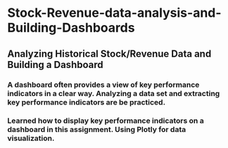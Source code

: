 # Stock-Revenue-data-analysis-and-Building-Dashboards

## Analyzing Historical Stock/Revenue Data and Building a Dashboard
### A dashboard often provides a view of key performance indicators in a clear way. Analyzing a data set and extracting key performance indicators are be practiced. 
### Learned how to display key performance indicators on a dashboard in this assignment. Using Plotly for data visualization.
